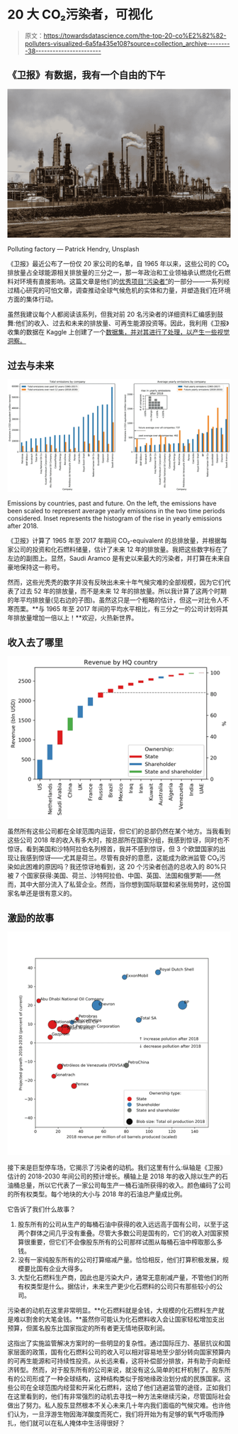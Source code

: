 # 20 大 CO₂污染者，可视化

> 原文：<https://towardsdatascience.com/the-top-20-co%E2%82%82-polluters-visualized-6a5fa435e108?source=collection_archive---------38----------------------->

## 《卫报》有数据，我有一个自由的下午

![](img/a4dcec8b4353b384155d958249f2df73.png)

Polluting factory — Patrick Hendry, Unsplash

《卫报》最近公布了一份仅 20 家公司的名单，自 1965 年以来，这些公司的 CO₂排放量占全球能源相关排放量的三分之一，那一年政治和工业领袖承认燃烧化石燃料对环境有直接影响。这篇文章是他们的[优秀项目“污染者”](https://www.theguardian.com/environment/series/the-polluters)的一部分——一系列经过精心研究的可怕文章，调查推动全球气候危机的实体和力量，并塑造我们在环境方面的集体行动。

虽然我建议每个人都阅读该系列，但我对前 20 名污染者的详细资料汇编感到鼓舞:他们的收入、过去和未来的排放量、可再生能源投资等。因此，我利用《卫报》收集的数据在 Kaggle 上创建了一个[数据集，并对其进行了处理，以产生一些视觉洞察。](https://www.kaggle.com/tkubacka/top20-co2-polluters-the-guardian-2019)

## 过去与未来

![](img/b55d8556153e11722e9b0150fa2f739a.png)

Emissions by countries, past and future. On the left, the emissions have been scaled to represent average yearly emissions in the two time periods considered. Inset represents the histogram of the rise in yearly emissions after 2018.

《卫报》计算了 1965 年至 2017 年期间 CO₂-equivalent 的总排放量，并根据每家公司的投资和化石燃料储量，估计了未来 12 年的排放量。我把这些数字标在了左边的副图上。显然，Saudi Aramco 是有史以来最大的污染者，并打算在未来自豪地保持这一称号。

然而，这些光秃秃的数字并没有反映出未来十年气候灾难的全部规模，因为它们代表了过去 52 年的排放量，而不是未来 12 年的排放量。所以我计算了这两个时期的年平均排放量(见右边的子图)。虽然这只是一个粗略的估计，但这一对比令人不寒而栗。**与 1965 年至 2017 年间的平均水平相比，有三分之一的公司计划将其年排放量增加一倍以上！**欢迎，火热新世界。

## 收入去了哪里

![](img/de7a9cce05e94a64673fe930263a9f6d.png)

虽然所有这些公司都在全球范围内运营，但它们的总部仍然在某个地方。当我看到这些公司 2018 年的收入有多大时，按总部所在国家分组，我感到惊讶，同时也不惊讶。看到美国和沙特阿拉伯名列榜首，我并不感到惊讶，但 3 个欧盟国家的出现让我感到惊讶——尤其是荷兰。尽管有良好的意愿，这能成为欧洲监管 CO₂污染如此困难的原因吗？我还惊讶地看到，这 20 个污染者创造的总收入的 80%只被 7 个国家获得:美国、荷兰、沙特阿拉伯、中国、英国、法国和俄罗斯——然而，其中大部分流入了私营企业。然而，当你想到国际联盟和紧张局势时，这份国家名单还是很有意义的。

## 激励的故事

![](img/3e54fe9ecd163f95425380d1cac874a8.png)

接下来是巨型停车场，它揭示了污染者的动机。我们这里有什么:纵轴是《卫报》估计的 2018-2030 年间公司的预计增长。横轴上是 2018 年的收入除以生产的石油桶总量，所以它代表了一家公司每生产一桶石油所获得的收入。颜色编码了公司的所有权类型。每个地块的大小与 2018 年的石油总产量成比例。

它告诉了我们什么故事？

1.  股东所有的公司从生产的每桶石油中获得的收入远远高于国有公司，以至于这两个群体之间几乎没有重叠。尽管大多数公司是国有的，它们的收入对国家预算很重要，但它们不会像股东所有的公司那样试图从每桶石油中榨取那么多钱。
2.  没有一家纯股东所有的公司打算缩减产量。恰恰相反，他们打算积极发展，规模要比国有企业大得多。
3.  大型化石燃料生产商，因此也是污染大户，通常无意削减产量，不管他们的所有权类型是什么。据估计，未来生产更少化石燃料的公司只有那些较小的公司。

污染者的动机在这里非常明显。**化石燃料就是金钱，大规模的化石燃料生产就是难以割舍的大笔金钱。**虽然你可能认为化石燃料收入会让国家轻松增加支出预算，但匿名股东比国家指定的所有者更无情地获取利润。

这指出了实施监管解决方案时的一些明显的复杂性。通过国际压力、基层抗议和国家层面的政策，国有化石燃料公司的收入可以相对容易地至少部分转向国家预算内的可再生能源和可持续性投资。从长远来看，这将补偿部分排放，并有助于向新经济转型。然而，对于股东所有的公司来说，就没有这么简单的杠杆机制了。股东所有的公司形成了一种全球结构，这种结构类似于按地缘政治划分成的民族国家。这些公司在全球范围内经营和开采化石燃料，这给了他们逃避监管的途径，正如我们在这里看到的，他们有非常强烈的动机去寻找一种方法来继续污染，尽管国际社会做出了努力。私人股东显然根本不关心未来几十年内我们面临的气候灾难。也许他们认为，一旦浮游生物因海洋酸度而死亡，我们将开始为有足够的氧气呼吸而挣扎，他们就可以在私人掩体中生活得很好？